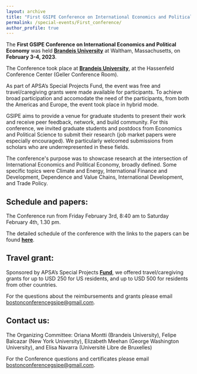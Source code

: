 ```yaml
---
layout: archive
title: "First GSIPE Conference on International Economics and Political Economy"
permalink: /special-events/First_conference/
author_profile: true
---
```


The **First GSIPE Conference on International Economics and Political Economy** was held **<a href="https://www.brandeis.edu/">Brandeis University</a>** at Waltham, Massachusetts, on **February 3-4, 2023**.

The Conference took place at **<a href="https://www.brandeis.edu/university-events/departments/spaces/index.html">Brandeis University</a>**, at the Hassenfeld Conference Center (Geller Conference Room).

As part of APSA’s Special Projects Fund, the event was free and travel/caregiving grants were made available for participants. To achieve broad participation and accomodate the need of the participants, from both the Americas and Europe, the event took place in hybrid mode.

GSIPE aims to provide a venue for graduate students to present their work and receive peer feedback, network, and build community. For this conference, we invited graduate students and postdocs from Economics and Political Science to submit their research (job market papers were especially encouraged). We particularly welcomed submissions from scholars who are underrepresented in these fields. 

The conference's purpose was to showcase research at the intersection of International Economics and Political Economy, broadly defined. Some specific topics were Climate and Energy, International Finance and Development, Dependence and Value Chains, International Development, and Trade Policy.

## Schedule and papers:
The Conference run from Friday February 3rd, 8:40 am to Saturday February 4th, 1.30 pm.

The detailed schedule of the conference with the links to the papers can be found **<a href="https://docs.google.com/document/d/1TR1VSA4R5aPBWz2_xpCQN__VH4v_gw7c/edit?usp=share_link&ouid=114674813691337108093&rtpof=true&sd=true">here</a>**. 

## Travel grant:
Sponsored by APSA’s Special Projects **<a href="https://connect.apsanet.org/centennialcenter/fostering-global-research-networks-among-junior-international-political-economy-and-international-economics-scholars/">Fund</a>**, we offered travel/caregiving grants for up to USD 250 for US residents, and up to USD 500 for residents from other countries. 

For the questions about the reimbursements and grants please email [bostonconferencegsipe@gmail.com](bostonconferencegsipe@gmail.com).

## Contact us:
The Organizing Committee: Oriana Montti (Brandeis University), Felipe Balcazar (New York University), Elizabeth Meehan (George Washington University), and Elisa Navarra (Université Libre de Bruxelles)

For the Conference questions and certificates please email [bostonconferencegsipe@gmail.com](bostonconferencegsipe@gmail.com).



